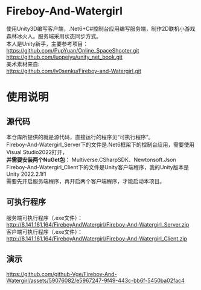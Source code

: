 # Fireboy-And-Watergirl
使用Unity3D编写客户端，.Net6+C#控制台应用编写服务端，制作2D联机小游戏森林冰火人。服务端采用状态同步方式。  
本人是Unity新手，主要参考项目：  
https://github.com/PupYuan/Online_SpaceShooter.git  
https://github.com/luopeiyu/unity_net_book.git  
美术素材来自:  
https://github.com/lv0senku/Fireboy-and-Watergirl.git
# 使用说明
## 源代码
本仓库所提供的就是源代码，直接运行的程序见“可执行程序”。  
Fireboy-And-Watergirl_Server下的文件是.Net6框架下的控制台应用，需要使用Visual Studio2022打开，  
**并需要安装两个NuGet包：** Multiverse.CSharpSDK、Newtonsoft.Json  
Fireboy-And-Watergirl_Client下的文件是Unity客户端程序，我的Unity版本是Unity 2022.2.1f1  
需要先开启服务端程序，再开启两个客户端程序，才能启动本项目。  
## 可执行程序
服务端可执行程序（.exe文件）：http://8.141.161.164/FireboyAndWatergirl/Fireboy-And-Watergirl_Server.zip  
客户端可执行程序（.exe文件）：http://8.141.161.164/FireboyAndWatergirl/Fireboy-And-Watergirl_Client.zip  

## 演示
https://github.com/github-Vge/Fireboy-And-Watergirl/assets/59076082/e5967247-9f49-443c-bb6f-5450ba02fac4









